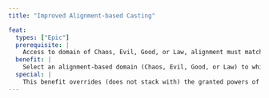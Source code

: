 ```yaml
---
title: "Improved Alignment-based Casting"

feat:
  types: ["Epic"]
  prerequisite: |
    Access to domain of Chaos, Evil, Good, or Law, alignment must match domain chosen, ability to cast 9th-level divine spells.
  benefit: |
    Select an alignment-based domain (Chaos, Evil, Good, or Law) to which the character has access. The character casts spells with that alignment descriptor at +3 caster level.
  special: |
    This benefit overrides (does not stack with) the granted powers of the Chaos, Evil, Good, and Law domains. A character may select this feat multiple times. Its effects do not stack. Each time a character takes the feat, it applies to a different alignment-based domain to which the character has access.
---
```

